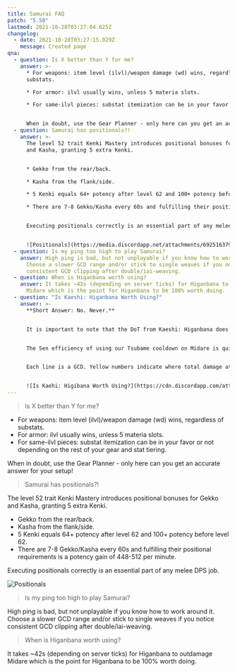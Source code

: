 ```yaml
---
title: Samurai FAQ
patch: "5.58"
lastmod: 2021-10-28T03:27:04.625Z
changelog:
  - date: 2021-10-28T03:27:15.029Z
    message: Created page
qna:
  - question: Is X better than Y for me?
    answer: >-
      * For weapons: item level (ilvl)/weapon damage (wd) wins, regardless of
      substats.

      * For armor: ilvl usually wins, unless 5 materia slots.

      * For same-ilvl pieces: substat itemization can be in your favor or not depending on the rest of your gear and stat tiering.


      When in doubt, use the Gear Planner - only here can you get an accurate answer for your setup!
  - question: Samurai has positionals?!
    answer: >-
      The level 52 trait Kenki Mastery introduces positional bonuses for Gekko
      and Kasha, granting 5 extra Kenki.


      * Gekko from the rear/back.

      * Kasha from the flank/side.

      * 5 Kenki equals 64+ potency after level 62 and 100+ potency before level 62.

      * There are 7-8 Gekko/Kasha every 60s and fulfilling their positional requirements is a potency gain of 448-512 per minute.


      Executing positionals correctly is an essential part of any melee DPS job.


      ![Positionals](https://media.discordapp.net/attachments/692516379848343654/797869644261621810/Positionals.png "SAM Positionals Graphic")
  - question: Is my ping too high to play Samurai?
    answer: High ping is bad, but not unplayable if you know how to work around it.
      Choose a slower GCD range and/or stick to single weaves if you notice
      consistent GCD clipping after double/iai-weaving.
  - question: When is Higanbana worth using?
    answer: It takes ~42s (depending on server ticks) for Higanbana to outdamage
      Midare which is the point for Higanbana to be 100% worth doing.
  - question: "Is Kaeshi: Higanbana Worth Using?"
    answer: >-
      **Short Answer: No. Never.**


      It is important to note that the DoT from Kaeshi: Higanbana does not stack with the DoT from regular Higanbana. This makes it obvious from even a cursory glance at the tooltip that it has no use case in single-target situations. What might not be obvious though is that, in fact, Kaeshi: Higanbana has no use case in any situation - ever.


      The Sen efficiency of using our Tsubame cooldown on Midare is quite literally impossible to beat. In short, it is always better to use Tsubame on Kaeshi: Setsugekka and then apply a manual Higanbana to our second target than it is to ever use Kaeshi: Higanbana because it costs just three GCDs to do so compared to the nine to fire off another Midare. I have created a simple potency table to illustrate how this works.


      Each line is a GCD. Yellow numbers indicate where total damage at that GCD is equal between rotations. Red numbers mean that rotation is underperforming compared to the other. And green numbers mean that rotation is outperforming the other.


      ![Is Kaehi: Higibana Worth Using?](https://cdn.discordapp.com/attachments/752334526449057853/884903581537427466/unknown.png)
---
```

> Is X better than Y for me?

* For weapons: item level (ilvl)/weapon damage (wd) wins, regardless of substats.
* For armor: ilvl usually wins, unless 5 materia slots.
* For same-ilvl pieces: substat itemization can be in your favor or not depending on the rest of your gear and stat tiering.

When in doubt, use the Gear Planner - only here can you get an accurate answer for your setup!

> Samurai has positionals?!

The level 52 trait Kenki Mastery introduces positional bonuses for Gekko and Kasha, granting 5 extra Kenki.

* Gekko from the rear/back.
* Kasha from the flank/side.
* 5 Kenki equals 64+ potency after level 62 and 100+ potency before level 62.
* There are 7-8 Gekko/Kasha every 60s and fulfilling their positional requirements is a potency gain of 448-512 per minute.

Executing positionals correctly is an essential part of any melee DPS job.

![Positionals](https://media.discordapp.net/attachments/692516379848343654/797869644261621810/Positionals.png "SAM Positionals Graphic")

> Is my ping too high to play Samurai?

High ping is bad, but not unplayable if you know how to work around it. Choose a slower GCD range and/or stick to single weaves if you notice consistent GCD clipping after double/iai-weaving.

> When is Higanbana worth using?

It takes ~42s (depending on server ticks) for Higanbana to outdamage Midare which is the point for Higanbana to be 100% worth doing.